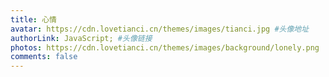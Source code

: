 ```yaml
---
title: 心情
avatar: https://cdn.lovetianci.cn/themes/images/tianci.jpg #头像地址
authorLink: JavaScript; #头像链接
photos: https://cdn.lovetianci.cn/themes/images/background/lonely.png
comments: false
---
```

<span></span>
<!-- 存放说说的容器 -->
<div id="artitalk_main">

</div>
<!-- 引用 artitalk -->
<script type="text/javascript" src="https://cdn.lovetianci.cn/themes/js/artitalk.js"></script>

<script>
new Artitalk({
    appId: '5H7AydmPGv5z6GjvxW088cDJ-MdYXbMMI', // Your leancloud appId
    appKey: '3OgRwXUWbmNx1WhFlSs7ek6V', // Your leancloud appKey
    atEmoji: {
        "滑稽": "https://gcore.jsdelivr.net/gh/moezx/cdn@3.1.9/img/Sakura/images/smilies/icon_huaji.gif", 
        "汗": "https://gcore.jsdelivr.net/gh/drew233/cdn/20200411023456.webp", 
        "点赞": "https://gcore.jsdelivr.net/gh/drew233/cdn/kawayi.webp", 
        "傲娇": "https://gcore.jsdelivr.net/gh/drew233/cdn/20200409103906.webp",
        "开心": "https://gcore.jsdelivr.net/gh/drew233/cdn/20200409104757.webp", 
        "扣手手": "https://gcore.jsdelivr.net/gh/drew233/cdn/20200409130304.webp",
        "仙女下凡": "https://gcore.jsdelivr.net/gh/drew233/cdn/20200409130301.webp",
        "得瑟": "https://gcore.jsdelivr.net/gh/drew233/cdn/20200409130258.webp", 
        "揉左脸": "https://gcore.jsdelivr.net/gh/drew233/cdn/20200409130254.webp",
        "揉右脸": "https://gcore.jsdelivr.net/gh/drew233/cdn/20200409130249.webp",
        "彩虹滑稽": "https://gcore.jsdelivr.net/gh/drew233/cdn/caihongtiao.webp", 
        "呆滞": "https://gcore.jsdelivr.net/gh/drew233/cdn/daizhi.webp", 
        "躲进小被子": "https://gcore.jsdelivr.net/gh/drew233/cdn/djxbz.webp", 
        "拽走小被子": "https://gcore.jsdelivr.net/gh/drew233/cdn/zzxbz.webp",
        "干": "https://gcore.jsdelivr.net/gh/drew233/cdn/gan.webp", 
        "给我也整一个": "https://gcore.jsdelivr.net/gh/drew233/cdn/gwyzyg.webp",
        "害怕": "https://gcore.jsdelivr.net/gh/drew233/cdn/hp.webp", 
        "怀疑": "https://gcore.jsdelivr.net/gh/drew233/cdn/20200412095314.webp",
        "草": "https://gcore.jsdelivr.net/gh/drew233/cdn/imgcao.webp",
        "花": "https://gcore.jsdelivr.net/gh/drew233/cdn/imghua.webp",
        "日": "https://gcore.jsdelivr.net/gh/drew233/cdn/imgri.webp",
        "叶": "https://gcore.jsdelivr.net/gh/drew233/cdn/imgye.webp", 
        "夹住": "https://gcore.jsdelivr.net/gh/drew233/cdn/kz.webp",
        "目瞪狗呆": "https://gcore.jsdelivr.net/gh/drew233/cdn/20200412095243.webp",
        "劈叉": "https://gcore.jsdelivr.net/gh/drew233/cdn/pc.webp", 
        "踢楼上屁股": "https://gcore.jsdelivr.net/gh/drew233/cdn/tlspg.webp",
        tql: "https://gcore.jsdelivr.net/gh/drew233/cdn/tql.webp",
        "无语": "https://gcore.jsdelivr.net/gh/drew233/cdn/wuyu.webp", 
        "转圈圈": "https://gcore.jsdelivr.net/gh/drew233/cdn/zqq.webp"
    },
})
</script>